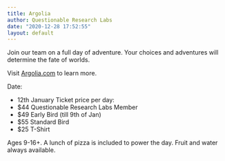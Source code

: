 ```yaml
---
title: Argolia
author: Questionable Research Labs
date: "2020-12-28 17:52:55"
layout: default
---
```

Join our team on a full day of adventure. Your choices and adventures will determine the fate of worlds.

Visit <a href="http://argolia.com/" target="_blank">Argolia.com</a> to learn more.

Date:
 - 12th January
Ticket price per day:
 - $44 Questionable Research Labs Member
 - $49 Early Bird (till 9th of Jan)
 - $55 Standard Bird
 - $25 T-Shirt

Ages 9-16+. A lunch of pizza is included to power the day. Fruit and water always available.
